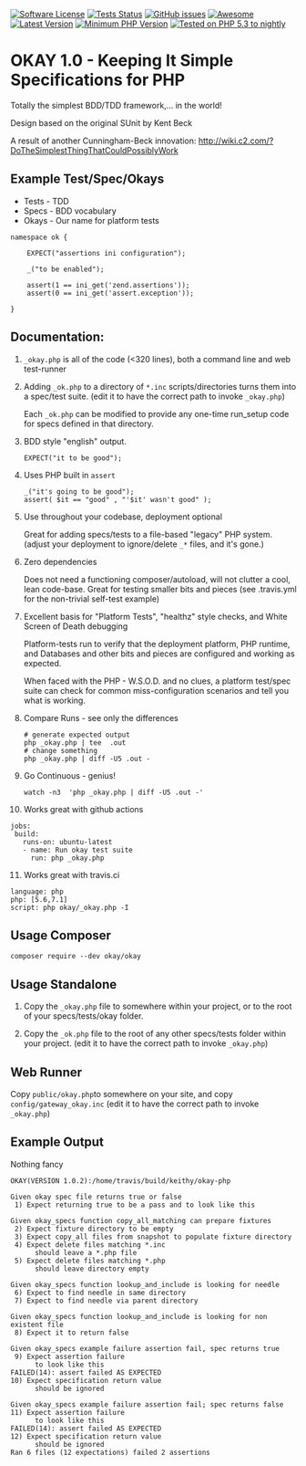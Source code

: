 [![Software License](https://img.shields.io/badge/license-MIT-brightgreen.svg)](LICENSE.md)
[![Tests Status](https://github.com/keithy/okay-php/actions/workflows/php.yml/badge.svg)](https://github.com/keithy/okay-php/actions?query=workflow%3Aphp)
[![GitHub issues](https://img.shields.io/github/issues/keithy/okay-php.svg)](https://github.com/keithy/okay-php/issues)
[![Awesome](https://img.shields.io/badge/awesome%3F-yes!-brightgreen.svg)](https://packagist.org/packages/okay/okay)
[![Latest Version](https://img.shields.io/github/release/keithy/okay-php.svg)](https://github.com/keithy/okay-php/releases)
[![Minimum PHP Version](https://img.shields.io/packagist/php-v/okay/okay.svg?maxAge=3600)](https://packagist.org/packages/okay/okay)
[![Tested on PHP 5.3 to nightly](https://img.shields.io/badge/tested%20on-PHP%205.3%20|%205.4%20|%205.5%20|%205.6%20|%207.0%20|%207.1%20|%207.2%20|%207.3%20|%207.4%20|%208.0%20|%208.1%20|%208.2%20-brightgreen.svg?maxAge=2419200)](https://github.com/keithy/okay-php/actions?query=workflow%3Aphp)


# OKAY 1.0 -  Keeping It Simple Specifications for PHP

Totally the simplest BDD/TDD framework,... in the world!
 
Design based on the original SUnit by Kent Beck
  
A result of another Cunningham-Beck innovation:
http://wiki.c2.com/?DoTheSimplestThingThatCouldPossiblyWork

## Example Test/Spec/Okays

* Tests - TDD
* Specs - BDD vocabulary
* Okays - Our name for platform tests
```
namespace ok {

    EXPECT("assertions ini configuration");

    _("to be enabled");
    
    assert(1 == ini_get('zend.assertions'));
    assert(0 == ini_get('assert.exception'));

}
``` 
## Documentation:
   
1. `_okay.php` is all of the code (<320 lines), both a command line and web test-runner

2. Adding `_ok.php` to a directory of `*.inc` scripts/directories turns them
    into a spec/test suite.
    (edit it to have the correct path to invoke `_okay.php`)

    Each `_ok.php` can be modified to provide any one-time run_setup code for specs defined in that directory.

3. BDD style "english" output.
    ```
    EXPECT("it to be good");
    ``` 
4. Uses PHP built in `assert`
    ```
    _("it's going to be good");
    assert( $it == "good" , "'$it' wasn't good" );
    ```

5. Use throughout your codebase, deployment optional

    Great for adding specs/tests to a file-based "legacy" PHP system.
    (adjust your deployment to ignore/delete `_*` files, and it's gone.)
  
6. Zero dependencies

    Does not need a functioning composer/autoload, will not clutter a cool, lean code-base.
    Great for testing smaller bits and pieces (see .travis.yml for the non-trivial self-test example)
 
7. Excellent basis for "Platform Tests", "healthz" style checks, and White Screen of Death debugging

    Platform-tests run to verify that the deployment platform, PHP runtime, and Databases and
    other bits and pieces are configured and working as expected.
 
    When faced with the PHP - W.S.O.D. and no clues, a platform test/spec suite can check for common
    miss-configuration scenarios and tell you what is working. 
 
8. Compare Runs - see only the differences

    ```
    # generate expected output
    php _okay.php | tee  .out
    # change something
    php _okay.php | diff -U5 .out -
    ```

9. Go Continuous - genius!

    ```
    watch -n3  'php _okay.php | diff -U5 .out -' 
    ```

10. Works great with github actions

 ```
 jobs:
  build:
    runs-on: ubuntu-latest
    - name: Run okay test suite
      run: php _okay.php
 ```

11. Works great with travis.ci 
 ```
 language: php
 php: [5.6,7.1]
 script: php okay/_okay.php -I
 ```

## Usage Composer
```
composer require --dev okay/okay 
```

## Usage Standalone

1. Copy the `_okay.php` file to somewhere within your project, or to the root of your specs/tests/okay folder.

2. Copy the `_ok.php` file to the root of any other specs/tests folder within your project.
   (edit it to have the correct path to invoke `_okay.php`)

## Web Runner

Copy `public/okay.php`to somewhere on your site, and copy `config/gateway_okay.inc`
(edit it to have the correct path to invoke `_okay.php`)

## Example Output
Nothing fancy

```
OKAY(VERSION 1.0.2):/home/travis/build/keithy/okay-php

Given okay spec file returns true or false
 1) Expect returning true to be a pass and to look like this

Given okay_specs function copy_all_matching can prepare fixtures
 2) Expect fixture directory to be empty
 3) Expect copy_all files from snapshot to populate fixture directory
 4) Expect delete files matching *.inc
      should leave a *.php file 
 5) Expect delete files matching *.php
      should leave directory empty

Given okay_specs function lookup_and_include is looking for needle
 6) Expect to find needle in same directory
 7) Expect to find needle via parent directory

Given okay_specs function lookup_and_include is looking for non existent file
 8) Expect it to return false

Given okay_specs example failure assertion fail, spec returns true
 9) Expect assertion failure
      to look like this
FAILED(14): assert failed AS EXPECTED
10) Expect specification return value
      should be ignored

Given okay_specs example failure assertion fail; spec returns false
11) Expect assertion failure
      to look like this
FAILED(14): assert failed AS EXPECTED
12) Expect specification return value
      should be ignored
Ran 6 files (12 expectations) failed 2 assertions
```

